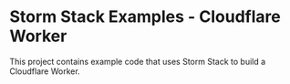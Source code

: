 # Storm Stack Examples - Cloudflare Worker

This project contains example code that uses Storm Stack to build a Cloudflare Worker.
